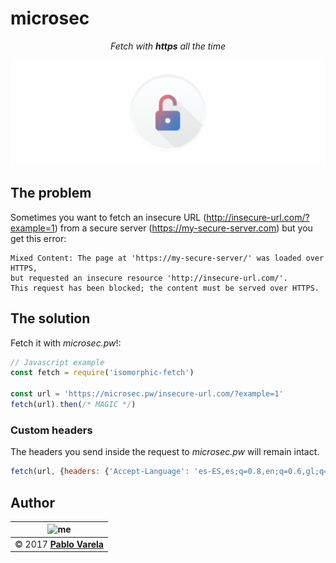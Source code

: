# microsec

<p align="center">
  <i>Fetch with <b>https</b> all the time</i>
</p>
<p align="center">
  <img src="https://github.com/pablopunk/art/raw/master/microsec/header.png"/>
</p>

## The problem

Sometimes you want to fetch an insecure URL (http://insecure-url.com/?example=1) from a secure server (https://my-secure-server.com) but you get this error:

```
Mixed Content: The page at 'https://my-secure-server/' was loaded over HTTPS,
but requested an insecure resource 'http://insecure-url.com/'.
This request has been blocked; the content must be served over HTTPS.
```

## The solution

Fetch it with _microsec.pw_!:

```js
// Javascript example
const fetch = require('isomorphic-fetch')

const url = 'https://microsec.pw/insecure-url.com/?example=1'
fetch(url).then(/* MAGIC */)
```

### Custom headers

The headers you send inside the request to _microsec.pw_ will remain intact.

```js
fetch(url, {headers: {'Accept-Language': 'es-ES,es;q=0.8,en;q=0.6,gl;q=0.4'}})
```

## Author

| ![me](https://www.gravatar.com/avatar/fa50aeff0ddd6e63273a068b04353d9d?s=100)|
| -----------------------------------------------------------------------------|
| © 2017 [__Pablo Varela__](http://pablo.life)                                 |
